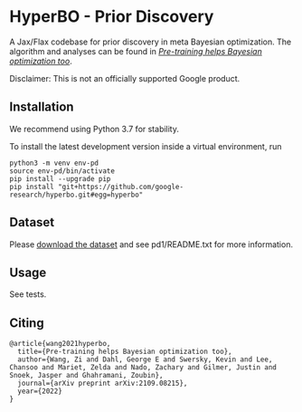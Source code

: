 # HyperBO - Prior Discovery
A Jax/Flax codebase for prior discovery in meta Bayesian optimization.
The algorithm and analyses can be found in *[Pre-training helps Bayesian optimization too](https://arxiv.org/abs/2109.08215)*.

Disclaimer: This is not an officially supported Google product.

## Installation
We recommend using Python 3.7 for stability.

To install the latest development version inside a virtual environment, run
```
python3 -m venv env-pd
source env-pd/bin/activate
pip install --upgrade pip
pip install "git+https://github.com/google-research/hyperbo.git#egg=hyperbo"
```

## Dataset
Please [download the dataset](http://storage.googleapis.com/gresearch/pint/pd1.tar.gz) and see pd1/README.txt for more information.

## Usage
See tests.

## Citing
```
@article{wang2021hyperbo,
  title={Pre-training helps Bayesian optimization too},
  author={Wang, Zi and Dahl, George E and Swersky, Kevin and Lee, Chansoo and Mariet, Zelda and Nado, Zachary and Gilmer, Justin and Snoek, Jasper and Ghahramani, Zoubin},
  journal={arXiv preprint arXiv:2109.08215},
  year={2022}
}
```
